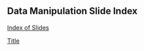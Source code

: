 <!-- .section: data-id="index" -->
## Data Manipulation Slide Index

<a href="slides/slide-index.md">Index of Slides</a>

<a href="/slides/lecture-title.md">Title</a>

<!-- [Slide Index](/slides/slide-index.md) -->

<!-- [Slide Lecture Title](/slides/lecture-title.md) -->

<!-- [Google](//google.com) -->


<!-- CAN NOT GET INTERNAL LINKS TO WORK, MARKDOWN OR HTML. -->
